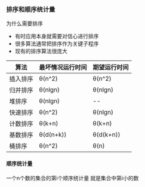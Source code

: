 ### 排序和顺序统计量

为什么需要排序

+ 有时应用本身就需要对信心进行排序
+ 很多算法通常把排序作为关键子程序
+ 现有的排序算法很庞大

| 算法     | 最坏情况运行时间 | 期望运行时间 |
| -------- | ---------------- | ------------ |
| 插入排序 | θ(n^2)           | θ(n^2)       |
| 归并排序 | θ(nlgn)          | θ(nlgn)      |
| 堆排序   | θ(nlgn)          | --           |
| 快速排序 | θ(n^2)           | θ(nlgn)      |
| 计数排序 | θ(k+n)           | θ(k+n)       |
| 基数排序 | θ(d(n+k))        | θ(d(k+n))    |
| 桶排序   | θ(n^2)           | θ(n)         |

#### 顺序统计量

一个n个数的集合的第i个顺序统计量 就是集合中第i小的数